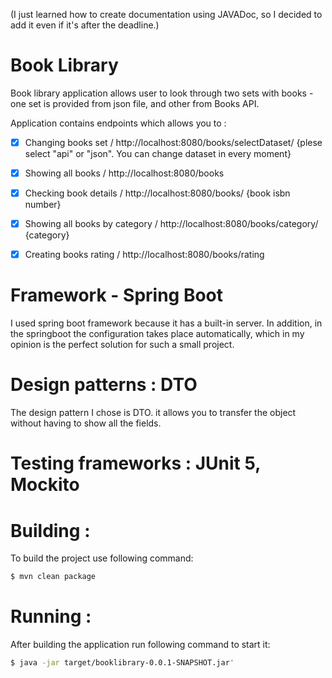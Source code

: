 (I just learned how to create documentation using JAVADoc, so I decided to add it even if it's after the deadline.)

# Book Library

Book library application allows user to look through two sets with books - one set is provided 
from json file, and other from Books API. 

Application contains endpoints which allows you to :

- [x] Changing books set / http://localhost:8080/books/selectDataset/  {plese select "api" or "json". You can change dataset in every moment}

- [x] Showing all books /  http://localhost:8080/books

- [x] Checking book details /  http://localhost:8080/books/  {book isbn number}

- [x] Showing all books by category /  http://localhost:8080/books/category/  {category}

- [x] Creating books rating / http://localhost:8080/books/rating

# Framework - Spring Boot
 I used spring boot framework because it has a built-in server. 
 In addition, in the springboot the configuration takes place 
 automatically, which in my opinion is the perfect solution for such a small project.


# Design patterns : DTO 
 The design pattern I chose is DTO. it allows you to transfer the object without having to show all the fields.


# Testing frameworks : JUnit 5, Mockito



# Building :
 To build the project use following command:
 ```sh
$ mvn clean package
```

# Running :
 After building the application run following command to start it: 
 ```sh
$ java -jar target/booklibrary-0.0.1-SNAPSHOT.jar'
```

